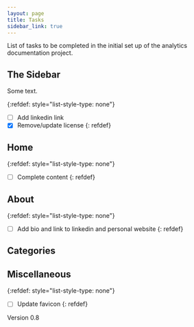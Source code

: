 ```yaml
---
layout: page
title: Tasks
sidebar_link: true
---
```


List of tasks to be completed in the initial set up of the analytics documentation project.

## The Sidebar

Some text.

{:refdef: style="list-style-type: none"}
- [ ] Add linkedin link
- [x] Remove/update license
{: refdef}

## Home

{:refdef: style="list-style-type: none"}
- [ ] Complete content
{: refdef}

## About

{:refdef: style="list-style-type: none"}
- [ ] Add bio and link to linkedin and personal website
{: refdef}

## Categories

## Miscellaneous

{:refdef: style="list-style-type: none"}
- [ ] Update favicon
{: refdef}

Version 0.8

